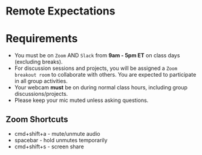 # Remote Expectations

# **Requirements**

- You must be on `Zoom` AND `Slack` from **9am - 5pm ET** on class days (excluding breaks).
- For discussion sessions and projects, you will be assigned a `Zoom breakout room` to collaborate with others. You are expected to participate in all group activities.
- Your webcam **must** be on during normal class hours, including group discussions/projects.
- Please keep your mic muted unless asking questions.

## **Zoom Shortcuts**

- cmd+shift+a - mute/unmute audio
- spacebar - hold unmutes temporarily
- cmd+shift+s - screen share
